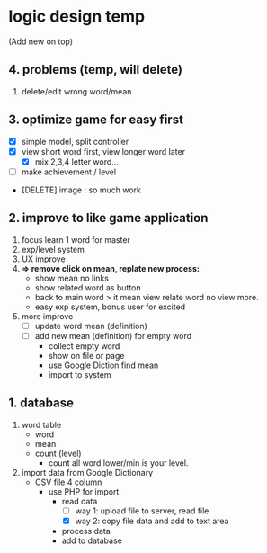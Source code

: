 # logic design temp
(Add new on top)
## 4. problems (temp, will delete)
1. delete/edit wrong word/mean
## 3. optimize game for easy first
- [x] simple model, split controller
- [x] view short word first, view longer word later
    - [x] mix 2,3,4 letter word...
- [ ] make achievement / level
- [DELETE] image : so much work
## 2. improve to like game application
1. focus learn 1 word for master
2. exp/level system
3. UX improve
4. **=> remove click on mean, replate new process:**
    - show mean no links
    - show related word as button
    - back to main word > it mean view relate word no view more.
    - easy exp system, bonus user for excited
5. more improve
    - [ ] update word mean (definition)
    - [ ] add new mean (definition) for empty word
        - collect empty word
        - show on file or page
        - use Google Diction find mean
        - import to system
## 1. database 
1. word table
    * word
    * mean
    * count (level)
        * count all word lower/min is your level.
2. import data from Google Dictionary
    * CSV file 4 column
        * use PHP for import
            * read data
                - [ ] way 1: upload file to server, read file
                - [x] way 2: copy file data and add to text area
            * process data
            * add to database
